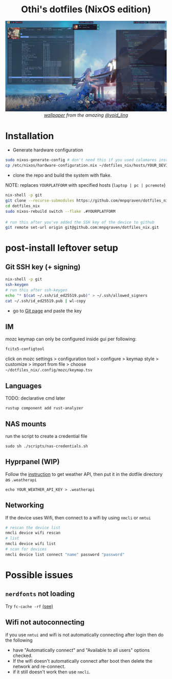 <div align="center">
    <h1>
      Othi's dotfiles (NixOS edition)
    </h1>
    <picture>
      <img alt="Wallpaper" src="./assets/main1440.png">
    </picture>
    <span><i>
        <a href="https://x.com/void_ling/status/1855164935141200230">wallpaper</a>
        from the amazing
        <a href="https://x.com/void_ling">@void_ling</a>
    </i></span>
</div>

# Installation

- Generate hardware configuration

```bash
sudo nixos-generate-config # don't need this if you used calamares installer
cp /etc/nixos/hardware-configuration.nix ~/dotfiles_nix/hosts/YOUR_DEVICE
```

- clone the repo and build the system with flake.

NOTE: replaces `YOURPLATFORM` with specified hosts (`laptop | pc | pcremote`)

```bash
nix-shell -p git
git clone --recurse-submodules https://github.com/mnpqraven/dotfiles_nix.git
cd dotfiles_nix
sudo nixos-rebuild switch --flake .#YOURPLATFORM

# run this after you've added the SSH key of the device to github
git remote set-url origin git@github.com:mnpqraven/dotfiles_nix.git
```

# post-install leftover setup

## Git SSH key (+ signing)

```bash
nix-shell -p git
ssh-keygen
# run this after ssh-keygen
echo "* $(cat ~/.ssh/id_ed25519.pub)" > ~/.ssh/allowed_signers
cat ~/.ssh/id_ed25519.pub | wl-copy
```

- go to [Git page](https://github.com/settings/ssh/new) and paste the key

## IM

mozc keymap can only be configured inside gui per following:

```bash
fcitx5-configtool
```

click on mozc settings > configuration tool > configure > keymap style >
customize > import from file > choose `~/dotfiles_nix/.config/mozc/keymap.tsv`

## Languages

TODO: declarative cmd later

```
rustup component add rust-analyzer
```

## NAS mounts

run the script to create a credential file

```
sudo sh ./scripts/nas-credentials.sh
```

## Hyprpanel (WIP)

Follow the
[instruction](https://hyprpanel.com/help/faq.html#my-weather-is-not-displaying-any-information-or-is-showing-the-wrong-information-what-is-going-on)
to get weather API, then put it in the dotfile directory as `.weatherapi`

```
echo YOUR_WEATHER_API_KEY > .weatherapi
```

## Networking

If the device uses Wifi, then connect to a wifi by using `nmcli` or `nmtui`

```bash
# rescan the device list
nmcli device wifi rescan
# list
nmcli device wifi list
# scan for devices
nmcli device list connect "name" password "password"
```

# Possible issues

## `nerdfonts` not loading

Try `fc-cache -rf` [(see)](https://github.com/NixOS/nixpkgs/issues/366979)

## Wifi not autoconnecting

if you use `nmtui` and wifi is not automatically connecting after login then do
the following

- have "Automatically connect" and "Available to all users" options checked.
- If the wifi doesn't automatically connect after boot then delete the network
  and re-connect.
- if it still doesn't work then use `nmcli`.
